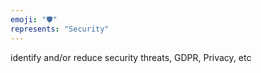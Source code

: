```yaml
---
emoji: "🛡️"
represents: "Security"
---
```

identify and/or reduce security threats, GDPR, Privacy, etc